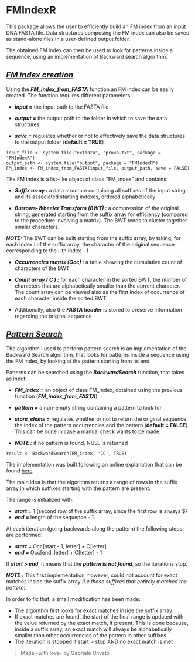 ﻿# FMIndexR

This package allows the user to efficiently build an FM index from an input DNA FASTA file. Data structures composing the FM index can also be saved as stand-alone files in a user-defined output folder.

The obtained FM index can then be used to look for patterns inside a sequence, using an implementation of Backward search algorithm.

## **_<u>FM index creation  </u>_**

Using the **_FM_index_from_FASTA_** function an FM index 
can be easily created. The function requires different parameters:

-   **_input =_**  the input path to the FASTA file

-   **_output =_**  the output path to the folder in which to save the data structures

-   **_save =_**  regulates whether or not to effectively save the data structures to the output folder (**default = TRUE**)

```
input_file <- system.file("extdata", "prova.txt", package = "FMIndexR")
output_path <- system.file("output", package = "FMIndexR")
FM_index <- FM_index_from_FASTA(input_file, output_path, save = FALSE)
```

The FM index is a list-like object of class "FM_index" and contains:

-   **_Suffix array :_**  a data structure containing all suffixes of the input string and its associated starting indexes, ordered alphabetically

-   **_Burrows-Wheeler Transform (BWT) :_** a compression of the original string, generated starting from the suffix array for efficiency (compared to the procedure involving a matrix). The BWT tends to cluster together similar characters. 

**_NOTE:_** The BWT can be built starting from the suffix array, by taking, for each index i of the suffix array, the character of the original sequence corresponding to the i-th index - 1

-   **_Occurrencies matrix (Occ) :_** a table showing the cumulative count of characters of the BWT

-   **_Count array ( C ) :_**  for each character in the sorted BWT, the number of characters that are alphabetically smaller than the current character. The count array can be viewed also as the first index of occurrence of each character inside the sorted BWT

-   Additionally, also the **_FASTA header_** is stored to preserve information regarding the original sequence

## **_<u>Pattern Search</u>_**

The algorithm I used to perform pattern search is an implementation of the Backward Search algorithm, that looks for patterns inside a sequence using the FM index, by looking at the pattern starting from its end.

Patterns can be searched using the **_BackwardSearch_** function, that takes as input:

-   **_FM_index =_**  an object of class FM_index, obtained using the previous function (**_FM_index_from_FASTA_**)

-   **_pattern =_**  a non-empty string containing a pattern to look for

-   **_store_elems =_**  regulates whether or not to return the original sequence, the index of the pattern occurrencies and the pattern (**default = FALSE**). This can be done in case a manual check wants to be made.

-   **_NOTE :_** if no pattern is found, NULL is returned

```{r}
result <- BackwardSearch(FM_index, 'CC', TRUE)
```
The implementation was built following an online explanation that can be found [here](https://tinyurl.com/bwt-reference)

The main idea is that the algorithm returns a range of rows in the suffix array in which suffixes starting with the pattern are present. 

The range is initialized with:
- **_start =_**  1 (second row of the suffix array, since the first row is always \$)
- **_end =_**  length of the sequence - 1.

At each iteration (going backwards along the pattern) the following steps are performed:

-   **_start =_**  Occ[start - 1, letter] + C[letter]
-   **_end =_**  Occ[end, letter] + C[letter] - 1

If **_start \> end_**, it means that the **_pattern is not found_**, so the iterations stop. 

**_NOTE :_** This first implementation, however, could not account for exact matches inside the suffix array _(i.e those suffixes that entirely matched the pattern)._ 

In order to fix that, a small modification has been made: 
- The algorithm first looks for exact matches inside the suffix array. 
- If exact matches are found, the start of the final range is updated with the value returned by the exact match, if present. This is done because, inside a suffix array, an exact match will always be alphabetically smaller than other occurrencies of the pattern in other suffixes
- The iteration is stopped if start \> stop AND no exact match is met

>Made -with love- by Gabriele Oliveto
